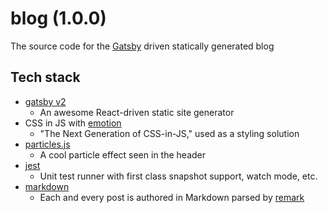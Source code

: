 # blog (1.0.0)

The source code for the [Gatsby][gatsby] driven statically generated blog

## Tech stack

- [gatsby v2][gatsby]
  - An awesome React-driven static site generator
- CSS in JS with [emotion][emotion]
  - "The Next Generation of CSS-in-JS," used as a styling solution
- [particles.js][particles.js]
  - A cool particle effect seen in the header
- [jest][jest]
  - Unit test runner with first class snapshot support, watch mode, etc.
- [markdown][markdown]
  - Each and every post is authored in Markdown parsed by [remark][remark]

[gatsby]: https://github.com/gatsbyjs/gatsby
[emotion]: https://emotion.sh/
[particles.js]: https://github.com/VincentGarreau/particles.js/
[markdown]: https://en.wikipedia.org/wiki/Markdown
[remark]: http://remark.js.org/
[jest]: https://facebook.github.io/jest/
